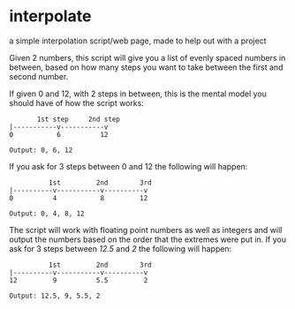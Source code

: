 # interpolate
a simple interpolation script/web page, made to help out with a project

Given 2 numbers, this script will give you a list of evenly spaced numbers in between, based on how many steps you want to take between the first and second number.

If given 0 and 12, with 2 steps in between, this is the mental model you should have of how the script works:
```
       1st step     2nd step
|-----------v-----------v
0           6          12

Output: 0, 6, 12
```

If you ask for 3 steps between 0 and 12 the following will happen:
```
          1st         2nd        3rd
|----------v-----------v----------v
0          4           8         12

Output: 0, 4, 8, 12
```

The script will work with floating point numbers as well as integers and will output the numbers based on the order that the extremes were put in.
If you ask for 3 steps between *12.5* and *2* the following will happen:
```
          1st         2nd        3rd
|----------v-----------v----------v
12         9          5.5         2

Output: 12.5, 9, 5.5, 2
```

